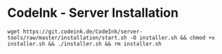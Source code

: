 # CodeInk - Server Installation

`wget https://git.codeink.de/CodeInk/server-tools/raw/master/installation/start.sh -O installer.sh && chmod +x installer.sh && ./installer.sh && rm installer.sh`
